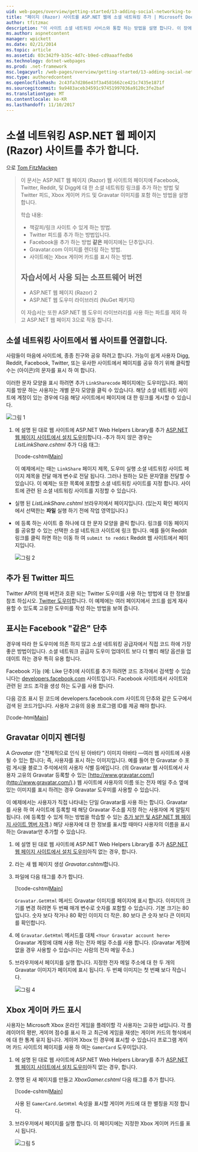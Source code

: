 ```yaml
---
uid: web-pages/overview/getting-started/13-adding-social-networking-to-your-web-site
title: "페이지 (Razor) 사이트를 ASP.NET 웹에 소셜 네트워킹 추가 | Microsoft Docs"
author: tfitzmac
description: "이 사이트 소셜 네트워킹 서비스와 통합 하는 방법을 설명 합니다. 이 장에서 책갈피/링크 웹 사이트 사용자에 게 알릴지 방법을 배우게 됩니다..."
ms.author: aspnetcontent
manager: wpickett
ms.date: 02/21/2014
ms.topic: article
ms.assetid: 03c342f9-b35c-4d7c-b9ed-cd9aaaffedb6
ms.technology: dotnet-webpages
ms.prod: .net-framework
msc.legacyurl: /web-pages/overview/getting-started/13-adding-social-networking-to-your-web-site
msc.type: authoredcontent
ms.openlocfilehash: 2c43fa7d286e43f3a4581662ce421c7435e1871f
ms.sourcegitcommit: 9a9483aceb34591c97451997036a9120c3fe2baf
ms.translationtype: MT
ms.contentlocale: ko-KR
ms.lasthandoff: 11/10/2017
---
```

<a name="adding-social-networking-to-aspnet-web-pages-razor-sites"></a>소셜 네트워킹 ASP.NET 웹 페이지 (Razor) 사이트를 추가 합니다.
====================
으로 [Tom FitzMacken](https://github.com/tfitzmac)

> 이 문서는 ASP.NET 웹 페이지 (Razor) 웹 사이트의 페이지에 Facebook, Twitter, Reddit, 및 Digg에 대 한 소셜 네트워킹 링크를 추가 하는 방법 및 Twitter 피드, Xbox 게이머 카드 및 Gravatar 이미지를 포함 하는 방법을 설명 합니다.
> 
> 학습 내용:
> 
> - 책갈피/링크 사이트 수 있게 하는 방법.
> - Twitter 피드를 추가 하는 방법입니다.
> - Facebook을 추가 하는 방법 **같은** 페이지에는 단추입니다.
> - Gravatar.com 이미지를 렌더링 하는 방법.
> - 사이트에는 Xbox 게이머 카드를 표시 하는 방법.
>   
> 
> ## <a name="software-versions-used-in-the-tutorial"></a>자습서에서 사용 되는 소프트웨어 버전
> 
> 
> - ASP.NET 웹 페이지 (Razor) 2
> - ASP.NET 웹 도우미 라이브러리 (NuGet 패키지)
>   
> 
> 이 자습서는 또한 ASP.NET 웹 도우미 라이브러리를 사용 하는 파트를 제외 하 고 ASP.NET 웹 페이지 3으로 작동 합니다.


<a id="Linking_Your_Website"></a>
## <a name="linking-your-website-on-social-networking-sites"></a>소셜 네트워킹 사이트에서 웹 사이트를 연결합니다.

사람들이 마음에 사이트에, 종종 친구와 공유 하려고 합니다. 가능이 쉽게 사용자 Digg, Reddit, Facebook, Twitter, 또는 유사한 사이트에서 페이지를 공유 하기 위해 클릭할 수는 (아이콘)의 문자를 표시 하 여 합니다.

이러한 문자 모양을 표시 하려면 추가 `LinkSharecode` 페이지에는 도우미입니다. 페이지를 방문 하는 사용자는 개별 문자 모양을 클릭 수 있습니다. 해당 소셜 네트워킹 사이트에 계정이 있는 경우에 다음 해당 사이트에서 페이지에 대 한 링크를 게시할 수 있습니다.

![그림 1](13-adding-social-networking-to-your-web-site/_static/image1.jpg)

1. 에 설명 된 대로 웹 사이트에 ASP.NET Web Helpers Library를 추가 [ASP.NET 웹 페이지 사이트에서 설치 도우미](https://go.microsoft.com/fwlink/?LinkId=252372)합니다.-추가 하지 않은 경우는 *ListLinkShare.cshtml* 추가 다음 태그:

    [!code-cshtml[Main](13-adding-social-networking-to-your-web-site/samples/sample1.cshtml)]

    이 예제에서는 때는 `LinkShare` 페이지 제목, 도우미 실행 소셜 네트워킹 사이트 페이지 제목을 전달 매개 변수로 전달 됩니다. 그러나 원하는 모든 문자열을 전달할 수 있습니다. 이 예제는 또한 목록에 포함할 소셜 네트워킹 사이트를 지정 합니다. 사이트에 관련 된 소셜 네트워킹 사이트를 지정할 수 있습니다.
- 실행 된 *ListLinkShare.cshtml* 브라우저에서 페이지입니다. (있는지 확인 페이지에서 선택한는 **파일** 실행 하기 전에 작업 영역입니다.)
- 에 등록 하는 사이트 중 하나에 대 한 문자 모양을 클릭 합니다. 링크를 이동 페이지를 공유할 수 있는 선택한 소셜 네트워크 사이트에 링크 합니다. 예를 들어 Reddit 링크를 클릭 하면 하는 이동 하 여 `submit to reddit` Reddit 웹 사이트에서 페이지입니다.

    ![그림 2](13-adding-social-networking-to-your-web-site/_static/image2.jpg)

<a id="Adding_a_Twitter_Feed"></a>
## <a name="adding-a-twitter-feed"></a>추가 된 Twitter 피드

Twitter API의 현재 버전과 호환 되는 Twitter 도우미를 사용 하는 방법에 대 한 정보를 참조 하십시오. [Twitter 도우미](../ui-layouts-and-themes/twitter-helper.md)합니다. 이 예제에는 여러 페이지에서 코드를 쉽게 재사용할 수 있도록 고유한 도우미를 작성 하는 방법을 보여 줍니다.

<a id="Displaying_a_Facebook_Button"></a>
## <a name="displaying-a-facebook-quotlikequot-button"></a>표시는 Facebook &quot;같은&quot; 단추

경우에 따라 한 도우미에 의존 하지 않고 소셜 네트워킹 공급자에서 직접 코드 하에 가장 좋은 방법이입니다. 소셜 네트워크 공급자 도우미 업데이트 보다 더 빨리 해당 옵션을 업데이트 하는 경우 특히 유용 합니다.

Facebook 기능 (예: Like 단추)에 사이트를 추가 하려면 코드 조각에서 검색할 수 있습니다는 [developers.facebook.com](https://developers.facebook.com/) 사이트입니다. Facebook 사이트에서 사이트와 관련 된 코드 조각을 생성 하는 도구를 사용 합니다.

다음 강조 표시 된 코드에 developers.facebook.com 사이트의 단추와 같은 도구에서 검색 된 코드가입니다. 사용자 고유의 응용 프로그램 ID를 제공 해야 합니다.

[!code-html[Main](13-adding-social-networking-to-your-web-site/samples/sample2.html?highlight=7-14,16-17)]

<a id="Rendering_a_Gravatar_Image"></a>
## <a name="rendering-a-gravatar-image"></a>Gravatar 이미지 렌더링

A *Gravatar* (한 &quot;전체적으로 인식 된 아바타&quot;) 이미지 아바타 &#8212;여러 웹 사이트에 사용 될 수 있는 합니다; 즉, 사용자를 표시 하는 이미지입니다. 예를 들어 한 Gravatar 수 포럼 게시물 블로그 주석에서의 사용자 식별 등에입니다. (의 Gravatar 웹 사이트에서 사용자 고유의 Gravatar 등록할 수 있는 [http://www.gravatar.com/](http://www.gravatar.com/).) 웹 사이트에 사용자의 이름 또는 전자 메일 주소 옆에 있는 이미지를 표시 하려는 경우 Gravatar 도우미를 사용할 수 있습니다.

이 예제에서는 사용자가 직접 나타내는 단일 Gravatar를 사용 하는 합니다. Gravatar를 사용 하 여 사이트에 등록할 때 해당 Gravatar 주소를 지정 하는 사용자에 게 알릴지 됩니다. (에 등록할 수 있게 하는 방법을 학습할 수 있는 [추가 보안 및 ASP.NET 웹 페이지 사이트 멤버 자격](https://go.microsoft.com/fwlink/?LinkId=202904).) 해당 사용자에 대 한 정보를 표시할 때마다 사용자의 이름을 표시 하는 Gravatar만 추가할 수 있습니다.

1. 에 설명 된 대로 웹 사이트에 ASP.NET Web Helpers Library를 추가 [ASP.NET 웹 페이지 사이트에서 설치 도우미](https://go.microsoft.com/fwlink/?LinkId=252372)아직 없는 경우, 합니다.
2. 라는 새 웹 페이지 생성 *Gravatar.cshtml*합니다.
3. 파일에 다음 태그를 추가 합니다. 

    [!code-cshtml[Main](13-adding-social-networking-to-your-web-site/samples/sample3.cshtml)]

    `Gravatar.GetHtml` 메서드 Gravatar 이미지를 페이지에 표시 합니다. 이미지의 크기를 변경 하려면 두 번째 매개 변수로 숫자를 포함할 수 있습니다. 기본 크기는 80입니다. 숫자 보다 작거나 80 확인 이미지 더 작은. 80 보다 큰 숫자 보다 큰 이미지를 확인합니다.
4. 에 `Gravatar.GetHtml` 메서드를 대체 `<Your Gravatar account here>` Gravatar 계정에 대해 사용 하는 전자 메일 주소를 사용 합니다. (Gravatar 계정에 없을 경우 사용할 수 있습니다는 사람의 전자 메일 주소.)
5. 브라우저에서 페이지를 실행 합니다. 지정한 전자 메일 주소에 대 한 두 개의 Gravatar 이미지가 페이지에 표시 됩니다. 두 번째 이미지는 첫 번째 보다 작습니다. 

    ![그림 4](13-adding-social-networking-to-your-web-site/_static/image3.jpg)

<a id="Displaying_an_Xbox_Gamer_Card"></a>
## <a name="displaying-an-xbox-gamer-card"></a>Xbox 게이머 카드 표시

사용자는 Microsoft Xbox 온라인 게임을 플레이할 각 사용자는 고유한 id입니다. 각 플레이어의 평판, 게이머 점수를 표시 하 고 최근에 게임을 재생는 게이머 카드의 형식에서에 대 한 통계 유지 됩니다. 게이머 Xbox 인 경우에 표시할 수 있습니다 프로그램 게이머 카드 사이트의 페이지를 사용 하 여는 `GamerCard` 도우미입니다.

1. 에 설명 된 대로 웹 사이트에 ASP.NET Web Helpers Library를 추가 [ASP.NET 웹 페이지 사이트에서 설치 도우미](https://go.microsoft.com/fwlink/?LinkId=252372)아직 없는 경우, 합니다.
2. 명명 된 새 페이지를 만들고 *XboxGamer.cshtml* 다음 태그를 추가 합니다.

    [!code-cshtml[Main](13-adding-social-networking-to-your-web-site/samples/sample4.cshtml)]

    사용 된 `GamerCard.GetHtml` 속성을 표시할 게이머 카드에 대 한 별칭을 지정 합니다.
3. 브라우저에서 페이지를 실행 합니다. 이 페이지에는 지정한 Xbox 게이머 카드를 표시 됩니다.

    ![그림 5](13-adding-social-networking-to-your-web-site/_static/image4.jpg)
